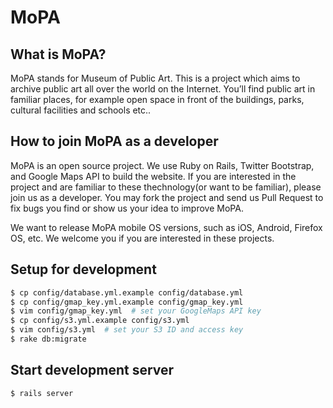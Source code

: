 # MoPA

## What is MoPA?

MoPA stands for Museum of Public Art. This is a project which aims to archive public art all over the world on the Internet. You’ll find public art in familiar places, for example open space in front of the buildings, parks, cultural facilities and schools etc..

## How to join MoPA as a developer

MoPA is an open source project. We use Ruby on Rails, Twitter Bootstrap, and Google Maps API to build the website. If you are interested in the project and are familiar to these thechnology(or want to be familiar), please join us as a developer. You may fork the project and send us Pull Request to fix bugs you find or show us your idea to improve MoPA.

We want to release MoPA mobile OS versions, such as iOS, Android, Firefox OS, etc. We welcome you if you are interested in these projects.

## Setup for development
```bash
$ cp config/database.yml.example config/database.yml
$ cp config/gmap_key.yml.example config/gmap_key.yml
$ vim config/gmap_key.yml  # set your GoogleMaps API key
$ cp config/s3.yml.example config/s3.yml
$ vim config/s3.yml  # set your S3 ID and access key
$ rake db:migrate
```

## Start development server
```bash
$ rails server
```

